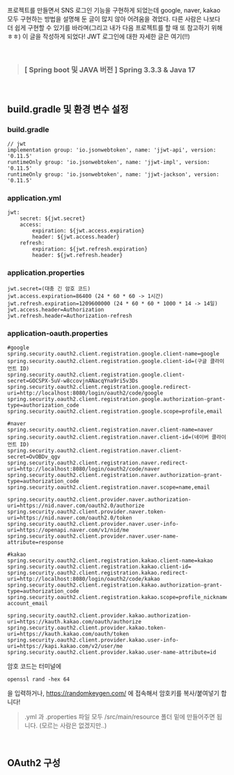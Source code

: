 ﻿프로젝트를 만들면서 SNS 로그인 기능을 구현하게 되었는데 google, naver, kakao 모두 구현하는 방법을 설명해 둔 글이 많지 않아 어려움을 겪었다.
다른 사람은 나보다 더 쉽게 구현할 수 있기를 바라며(그리고 내가 다음 프로젝트를 할 때 또 참고하기 위해 ㅎㅎ) 이 글을 작성하게 되었다!
JWT 로그인에 대한 자세한 글은 여기(!!)

<br>

>### [ Spring boot 및 JAVA 버전 ] Spring 3.3.3 & Java 17
<br>

## build.gradle 및 환경 변수 설정
### build.gradle
    // jwt
    implementation group: 'io.jsonwebtoken', name: 'jjwt-api', version: '0.11.5'
    runtimeOnly group: 'io.jsonwebtoken', name: 'jjwt-impl', version: '0.11.5'
    runtimeOnly group: 'io.jsonwebtoken', name: 'jjwt-jackson', version: '0.11.5'
### application.yml
    jwt:
        secret: ${jwt.secret}
        access:
            expiration: ${jwt.access.expiration}
            header: ${jwt.access.header}
        refresh:
            expiration: ${jwt.refresh.expiration}
            header: ${jwt.refresh.header}

### application.properties
    jwt.secret=(대충 긴 암호 코드)
    jwt.access.expiration=86400 (24 * 60 * 60 -> 1시간)
    jwt.refresh.expiration=1209600000 (24 * 60 * 60 * 1000 * 14 -> 14일)
    jwt.access.header=Authorization
    jwt.refresh.header=Authorization-refresh

### application-oauth.properties
    #google
    spring.security.oauth2.client.registration.google.client-name=google
    spring.security.oauth2.client.registration.google.client-id=(구글 클라이언트 ID)
    spring.security.oauth2.client.registration.google.client-secret=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
    spring.security.oauth2.client.registration.google.redirect-uri=http://localhost:8080/login/oauth2/code/google
    spring.security.oauth2.client.registration.google.authorization-grant-type=authorization_code
    spring.security.oauth2.client.registration.google.scope=profile,email

    #naver
    spring.security.oauth2.client.registration.naver.client-name=naver
    spring.security.oauth2.client.registration.naver.client-id=(네이버 클라이언트 ID)
    spring.security.oauth2.client.registration.naver.client-secret=OvOBDv_qgv
    spring.security.oauth2.client.registration.naver.redirect-uri=http://localhost:8080/login/oauth2/code/naver
    spring.security.oauth2.client.registration.naver.authorization-grant-type=authorization_code
    spring.security.oauth2.client.registration.naver.scope=name,email

    spring.security.oauth2.client.provider.naver.authorization-uri=https://nid.naver.com/oauth2.0/authorize
    spring.security.oauth2.client.provider.naver.token-uri=https://nid.naver.com/oauth2.0/token
    spring.security.oauth2.client.provider.naver.user-info-uri=https://openapi.naver.com/v1/nid/me
    spring.security.oauth2.client.provider.naver.user-name-attribute=response

    #kakao
    spring.security.oauth2.client.registration.kakao.client-name=kakao
    spring.security.oauth2.client.registration.kakao.client-id=
    spring.security.oauth2.client.registration.kakao.redirect-uri=http://localhost:8080/login/oauth2/code/kakao
    spring.security.oauth2.client.registration.kakao.authorization-grant-type=authorization_code
    spring.security.oauth2.client.registration.kakao.scope=profile_nickname, account_email

    spring.security.oauth2.client.provider.kakao.authorization-uri=https://kauth.kakao.com/oauth/authorize
    spring.security.oauth2.client.provider.kakao.token-uri=https://kauth.kakao.com/oauth/token
    spring.security.oauth2.client.provider.kakao.user-info-uri=https://kapi.kakao.com/v2/user/me
    spring.security.oauth2.client.provider.kakao.user-name-attribute=id


암호 코드는 터미널에

    openssl rand -hex 64
을 입력하거나,
https://randomkeygen.com/ 에 접속해서 암호키를 복사/붙여넣기 합니다!
<br>
> .yml 과 .properties 파일 모두 /src/main/resource 폴더 밑에 만들어주면 됩니다. (모르는 사람은 없겠지만..)

<br>

## OAuth2 구성
### 
